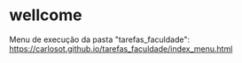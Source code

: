 # wellcome

Menu de execução da pasta "tarefas_faculdade": https://carlosot.github.io/tarefas_faculdade/index_menu.html
